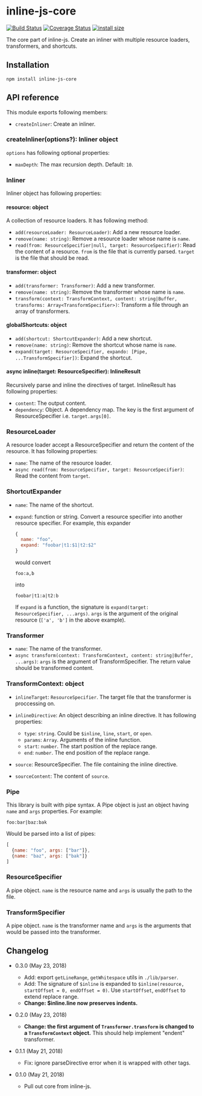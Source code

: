inline-js-core
==============

[![Build Status](https://travis-ci.org/eight04/inline-js-core.svg?branch=master)](https://travis-ci.org/eight04/inline-js-core)
[![Coverage Status](https://coveralls.io/repos/github/eight04/inline-js-core/badge.svg?branch=master)](https://coveralls.io/github/eight04/inline-js-core?branch=master)
[![install size](https://packagephobia.now.sh/badge?p=inline-js-core)](https://packagephobia.now.sh/result?p=inline-js-core)

The core part of inline-js. Create an inliner with multiple resource loaders, transformers, and shortcuts.

Installation
------------
```
npm install inline-js-core
```

API reference
-------------

This module exports following members:

* `createInliner`: Create an inliner.

### createInliner(options?): Inliner object

`options` has following optional properties:

* `maxDepth`: The max recursion depth. Default: `10`.

### Inliner

Inliner object has following properties:

#### resource: object

A collection of resource loaders. It has following method:

* `add(resourceLoader: ResourceLoader)`: Add a new resource loader.
* `remove(name: string)`: Remove a resource loader whose name is `name`.
* `read(from: ResourceSpecifier|null, target: ResourceSpecifier)`: Read the content of a resource. `from` is the file that is currently parsed. `target` is the file that should be read.

#### transformer: object

* `add(transformer: Transformer)`: Add a new transformer.
* `remove(name: string)`: Remove the transformer whose name is `name`.
* `transform(context: TransformContext, content: string|Buffer, transforms: Array<TransformSpecifier>)`: Transform a file through an array of transformers.

#### globalShortcuts: object

* `add(shortcut: ShortcutExpander)`: Add a new shortcut.
* `remove(name: string)`: Remove the shortcut whose name is `name`.
* `expand(target: ResourceSpecifier, expando: [Pipe, ...TransformSpecifier])`: Expand the shortcut.

#### async inline(target: ResourceSpecifier): InlineResult

Recursively parse and inline the directives of target. InlineResult has following properties:

* `content`: The output content.
* `dependency`: Object. A dependency map. The key is the first argument of ResourceSpecifier i.e. `target.args[0]`.

### ResourceLoader

A resource loader accept a ResourceSpecifier and return the content of the resource. It has following properties:

* `name`: The name of the resource loader.
* `async read(from: ResourceSpecifier, target: ResourceSpecifier)`: Read the content from `target`.

### ShortcutExpander

* `name`: The name of the shortcut.
* `expand`: function or string. Convert a resource specifier into another resource specifier. For example, this expander

  ```js
  {
    name: "foo",
    expand: "foobar|t1:$1|t2:$2"
  }
  ```
  
  would convert
  
  ```
  foo:a,b
  ```
  
  into
  
  ```
  foobar|t1:a|t2:b
  ```
  
  If `expand` is a function, the signature is `expand(target: ResourceSpecifier, ...args)`. `args` is the argument of the original resource (`['a', 'b']` in the above example).

### Transformer

* `name`: The name of the transformer.
* `async transform(context: TransformContext, content: string|Buffer, ...args)`: `args` is the argument of TransformSpecifier. The return value should be transformed content.

### TransformContext: object

* `inlineTarget`: `ResourceSpecifier`. The target file that the transformer is proccessing on.
* `inlineDirective`: An object describing an inline directive. It has following properties:

  - `type`: `string`. Could be `$inline`, `line`, `start`, or `open`.
  - `params`: `Array`. Arguments of the inline function.
  - `start`: `number`. The start position of the replace range.
  - `end`: `number`. The end position of the replace range.
  
* `source`: ResourceSpecifier. The file containing the inline directive.
* `sourceContent`: The content of `source`.

### Pipe

This library is built with pipe syntax. A Pipe object is just an object having `name` and `args` properties. For example:

```
foo:bar|baz:bak
```

Would be parsed into a list of pipes:

```js
[
  {name: "foo", args: ["bar"]},
  {name: "baz", args: ["bak"]}
]
```

### ResourceSpecifier

A pipe object. `name` is the resource name and `args` is usually the path to the file.

### TransformSpecifier

A pipe object. `name` is the transformer name and `args` is the arguments that would be passed into the transformer.

Changelog
---------

* 0.3.0 (May 23, 2018)

  - Add: export `getLineRange`, `getWhitespace` utils in `./lib/parser`.
  - Add: The signature of `$inline` is expanded to `$inline(resource, startOffset = 0, endOffset = 0)`. Use `startOffset`, `endOffset` to extend replace range.
  - **Change: $inline.line now preserves indents.**

* 0.2.0 (May 23, 2018)

  - **Change: the first argument of `Transformer.transform` is changed to a `TransformContext` object.** This should help implement "endent" transformer.

* 0.1.1 (May 21, 2018)

  - Fix: ignore parseDirective error when it is wrapped with other tags.

* 0.1.0 (May 21, 2018)

    - Pull out core from inline-js.
